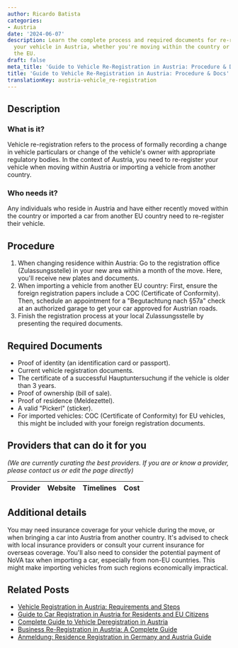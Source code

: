 ```yaml
---
author: Ricardo Batista
categories:
- Austria
date: '2024-06-07'
description: Learn the complete process and required documents for re-registering
  your vehicle in Austria, whether you're moving within the country or importing from
  the EU.
draft: false
meta_title: 'Guide to Vehicle Re-Registration in Austria: Procedure & Docs'
title: 'Guide to Vehicle Re-Registration in Austria: Procedure & Docs'
translationKey: austria-vehicle_re-registration
---
```


## Description
### What is it?
Vehicle re-registration refers to the process of formally recording a change in vehicle particulars or change of the vehicle's owner with appropriate regulatory bodies. In the context of Austria, you need to re-register your vehicle when moving within Austria or importing a vehicle from another country.

### Who needs it?
Any individuals who reside in Austria and have either recently moved within the country or imported a car from another EU country need to re-register their vehicle.

## Procedure
1. When changing residence within Austria: Go to the registration office (Zulassungsstelle) in your new area within a month of the move. Here, you'll receive new plates and documents.
2. When importing a vehicle from another EU country: First, ensure the foreign registration papers include a COC (Certificate of Conformity). Then, schedule an appointment for a "Begutachtung nach §57a" check at an authorized garage to get your car approved for Austrian roads.
3. Finish the registration process at your local Zulassungsstelle by presenting the required documents.

## Required Documents
- Proof of identity (an identification card or passport).
- Current vehicle registration documents.
- The certificate of a successful Hauptuntersuchung if the vehicle is older than 3 years.
- Proof of ownership (bill of sale).
- Proof of residence (Meldezettel).
- A valid "Pickerl" (sticker).
- For imported vehicles: COC (Certificate of Conformity) for EU vehicles, this might be included with your foreign registration documents.

## Providers that can do it for you

_(We are currently curating the best providers. If you are or know a provider, please contact us or edit the page directly)_

| Provider        |     Website     |     Timelines    |       Cost      |
| :-------------: | :-------------: |  :-------------: | :-------------: |

## Additional details
You may need insurance coverage for your vehicle during the move, or when bringing a car into Austria from another country. It's advised to check with local insurance providers or consult your current insurance for overseas coverage.
You'll also need to consider the potential payment of NoVA tax when importing a car, especially from non-EU countries. This might make importing vehicles from such regions economically impractical.
## Related Posts

- [Vehicle Registration in Austria: Requirements and Steps](https://tramitit.com/guides/austria/vehicle_registration/)
- [Guide to Car Registration in Austria for Residents and EU Citizens](https://tramitit.com/guides/austria/car_registration_application/)
- [Complete Guide to Vehicle Deregistration in Austria](https://tramitit.com/guides/austria/vehicle_deregistration/)
- [Business Re-Registration in Austria: A Complete Guide](https://tramitit.com/guides/austria/business_re-registration/)
- [Anmeldung: Residence Registration in Germany and Austria Guide](https://tramitit.com/guides/austria/residence_registration/)